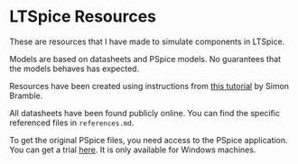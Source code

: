 # LTSpice Resources

These are resources that I have made to simulate components in LTSpice. 

Models are based on datasheets and PSpice models. No guarantees that the models behaves has expected.

Resources have been created using instructions from [this tutorial](http://www.simonbramble.co.uk/lt_spice/ltspice_lt_spice_tutorial_6.html) by Simon Bramble.

All datasheets have been found publicly online. You can find the specific referenced files in `references.md`.

To get the original PSpice files, you need access to the PSpice application. You can get a trial [here](https://www.orcad.com/pspice-free-trial). It is only available for Windows machines.
